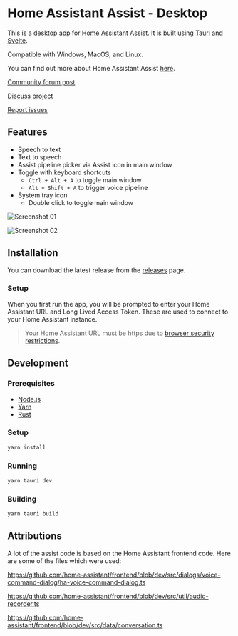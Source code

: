 # Home Assistant Assist - Desktop

This is a desktop app for [Home Assistant](https://www.home-assistant.io) Assist. It is built using [Tauri](https://tauri.app) and [Svelte](https://svelte.dev).

Compatible with Windows, MacOS, and Linux.

You can find out more about Home Assistant Assist [here](https://www.home-assistant.io/voice_control/).

[Community forum post](https://community.home-assistant.io/t/home-assistant-assist-desktop/656737?u=timmo001)

[Discuss project](https://github.com/timmo001/home-assistant-assist-desktop/discussions)

[Report issues](https://github.com/timmo001/home-assistant-assist-desktop/issues)

## Features

- Speech to text
- Text to speech
- Assist pipeline picker via Assist icon in main window
- Toggle with keyboard shortcuts
  - `Ctrl + Alt + A` to toggle main window
  - `Alt + Shift + A` to trigger voice pipeline
- System tray icon
  - Double click to toggle main window

![Screenshot 01](https://community-assets.home-assistant.io/original/4X/b/f/f/bff536dbd616670babbf52ae25940a3d8cb1e2c6.png)

![Screenshot 02](https://community-assets.home-assistant.io/original/4X/b/2/8/b2811c098b857ebc63292b8cd52a5240ea17ae37.png)

## Installation

You can download the latest release from the [releases](https://github.com/timmo001/home-assistant-assist-desktop/releases) page.

### Setup

When you first run the app, you will be prompted to enter your Home Assistant URL and Long Lived Access Token. These are used to connect to your Home Assistant instance.

> Your Home Assistant URL must be https due to [browser security restrictions](https://developer.mozilla.org/en-US/docs/Web/Security/Mixed_content).

## Development

### Prerequisites

- [Node.js](https://nodejs.org/en/)
- [Yarn](https://yarnpkg.com/)
- [Rust](https://www.rust-lang.org/)

### Setup

```bash
yarn install
```

### Running

```bash
yarn tauri dev
```

### Building

```bash
yarn tauri build
```

## Attributions

A lot of the assist code is based on the Home Assistant frontend code. Here are some of the files which were used:

https://github.com/home-assistant/frontend/blob/dev/src/dialogs/voice-command-dialog/ha-voice-command-dialog.ts

https://github.com/home-assistant/frontend/blob/dev/src/util/audio-recorder.ts

https://github.com/home-assistant/frontend/blob/dev/src/data/conversation.ts
